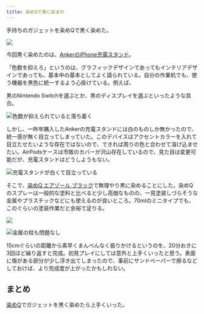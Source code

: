 ```yaml
---
title: 染めQで黒に染まれ
---
```

手持ちのガジェットを染めQで黒く染めた。

![](https://lh3.googleusercontent.com/3gnPRFxfxBeUiWImHZGm5bmdEbXBAuDkcmo4uYYGU7VoO7EQpe_WKi1LHTkqt50BqB6psYkXcTz-ZCDzDarg7m8E8kS9gBvEutGGHzEAod0a2UGjvj__a0J97Xi9FSIMHOqFA4zXA9gkbBwjfo4)

今回黒く染めたのは、[AnkerのiPhone充電スタンド](https://r7kamura.com/articles/2021-09-06-anker-iphone-stand)。

「色数を抑えろ」というのは、グラフィックデザインであってもインテリアデザインであっても、基本中の基本としてよく語られている。自分の作業机でも、使う機器を黒色に統一するよう心掛けている。例えば、

黒のNintendo Switchを選ぶとか、黒のディスプレイを選ぶといったような具合。

![](https://lh5.googleusercontent.com/fKJQErRSKNUq7XcZRI8I-yJ6LRX1xKKH4g0e9U38-nSAAIPsw2sVwu8PiTEuVqxZjeGYRKRiRRysh1kwmgBoJO1xjhS8UfCUEyir9u1tVW4M5PuC5p34Ngd7hBGIdS3W4zF4xS6F7rrmSWvxbQ "色数が抑えられていると落ち着く")

しかし、一昨年購入したAnkerの充電スタンドには白のものしか無かったので、統一感が無く目立ってしまっていた。このデバイスはアクセントカラーを入れて目立たせたいような存在ではないので、できれば周りの色と合わせて溶け込ませたい。AirPodsケースは市販のカバーが沢山存在しているので、見た目は変更可能だが、充電スタンドはどうしようもない。

![](https://lh6.googleusercontent.com/-Tx0apGvOjzD1hHA2z0FSvUsH6L3FhW_AlvLhLKEsV3rpjNaIAbvhwhUOzKLtyKgDMhcusX3moTDdt-StIXu6RWxYnwozkKH-N58VMZbgBZ-yV_zFMdpdGfmEezegNPpMnhqHYj8SF6lEdfdhQ "充電スタンドが白くて目立っている")

そこで、[染めQ エアゾール ブラック](https://www.amazon.co.jp/dp/B003QMFUKO)で無理やり黒に染めることにした。染めQのスプレーは一般的な塗料と比べると少し高価なものの、一見塗装しづらそうな金属やプラスチックなどにも使えるのが良いところ。70mlのミニタイプでも、このぐらいの塗装作業だと余裕で足りる。

![](https://lh5.googleusercontent.com/Ww_b8tfUg7d_bh9jL5QlOHct0hy_T9bbH-FTtFdNdYnKsfAVpxMMLZnt3_H-7-HDNu0Hgtl0I5nSBEPZO72m0Z9umuB6J9JO3ozJT-0JeF3eEbVCel9jH59JgPOnMOaR4hvdMofIYCIpoig1sg)

![](https://lh4.googleusercontent.com/S2h3ZdLAksqLRT5XgVhQNQrczf1457xC2Zlj29xj9sPG5f8_QJ2827ACKbsdtRlig_fZbufOcuM4wU-MUDzd9XNBJkOJcr73o98KV5OOho9BoAyv82EOY_jn7kKEIAAHmS3R3ZtFJpLb4vH8rQ "金属の柱も問題なし")

15cmぐらいの距離から素早くまんべんなく振りかけるというのを、20分おきに3回ほど繰り返すと完成。初見プレイにしては意外と上手くいったと思う。表面に傷がある部分が少し浮き出てしまったので、事前にサンドペーパーで擦るなどしておけば、より完成度が上がったかもしれない。

まとめ
---

[染めQ](https://www.amazon.co.jp/dp/B003QMFUKO)でガジェットを黒く染めたら上手くいった。
